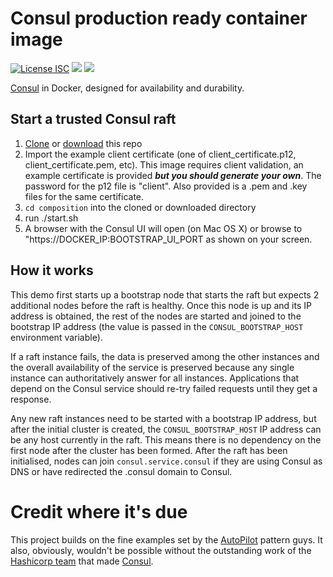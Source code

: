 # Consul production ready container image
[![License ISC](https://img.shields.io/badge/license-ISC-blue.svg)](https://raw.githubusercontent.com/mterron/consul/master/LICENSE) [![](https://images.microbadger.com/badges/image/mterron/consul.svg)](https://microbadger.com/images/mterron/consul) [![](https://images.microbadger.com/badges/commit/mterron/consul.svg)](https://microbadger.com/images/mterron/consul)

[Consul](http://www.consul.io/) in Docker, designed for availability and durability.


## Start a trusted Consul raft

1. [Clone](https://github.com/mterron/consul) or [download](https://github.com/mterron/consul/archive/master.zip) this repo
2. Import the example client certificate (one of client_certificate.p12, client_certificate.pem, etc). This image requires client validation, an example certificate is provided ***but you should generate your own***. The password for the p12 file is "client". Also provided is a .pem and .key files for the same certificate. 
3. `cd composition` into the cloned or downloaded directory
4. run ./start.sh
5. A browser with the Consul UI will open (on Mac OS X) or browse to "https://DOCKER_IP:BOOTSTRAP_UI_PORT as shown on your screen.

## How it works

This demo first starts up a bootstrap node that starts the raft but expects 2 additional nodes before the raft is healthy. Once this node is up and its IP address is obtained, the rest of the nodes are started and joined to the bootstrap IP address (the value is passed in the `CONSUL_BOOTSTRAP_HOST` environment variable).

If a raft instance fails, the data is preserved among the other instances and the overall availability of the service is preserved because any single instance can authoritatively answer for all instances. Applications that depend on the Consul service should re-try failed requests until they get a response.

Any new raft instances need to be started with a bootstrap IP address, but after the initial cluster is created, the `CONSUL_BOOTSTRAP_HOST` IP address can be any host currently in the raft. This means there is no dependency on the first node after the cluster has been formed. After the raft has been initialised, nodes can join `consul.service.consul` if they are using Consul as DNS or have redirected the .consul domain to Consul.

# Credit where it's due

This project builds on the fine examples set by the [AutoPilot](http://autopilotpattern.io) pattern guys. It also, obviously, wouldn't be possible without the outstanding work of the [Hashicorp team](https://hashicorp.com) that made [Consul](https://consul.io).
